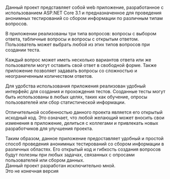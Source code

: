Данный проект представляет собой web приложение, разработанное с использованием ASP.NET Core 3.1 и предназначенное для проведения анонимных тестирований со сбором информации по различным типам вопросов.  

В приложении реализованы три типа вопросов: вопросы с выбором ответа, табличные вопросы и вопросы с открытым ответом. Пользователь может выбрать любой из этих типов вопросов при создании теста.  

Каждый вопрос может иметь несколько вариантов ответа или же пользователи могут оставить свой ответ в свободной форме. Также приложение позволяет задавать вопросы со сложностью и неограниченным количеством ответов.  

Для удобства использования приложения реализован удобный интерфейс для создания и прохождения тестов. Созданные тесты могут быть использованы в любых целях, таких как обучение, опросы пользователей или сбор статистической информации.  

Отличительной особенностью данного проекта является его открытый исходный код. Это означает, что любой желающий может вносить свои изменения в приложение, делиться с коллегами и привлекать новых разработчиков для улучшения проекта.  

Таким образом, данное приложение предоставляет удобный и простой способ проведения анонимных тестирований со сбором информации в различных областях. Его открытый код и гибкость создания вопросов будут полезны при любых задачах, связанных с опросами пользователей или сбором данных.   
Данный проект разработан исключительно мной.  
Это не конечная версия
